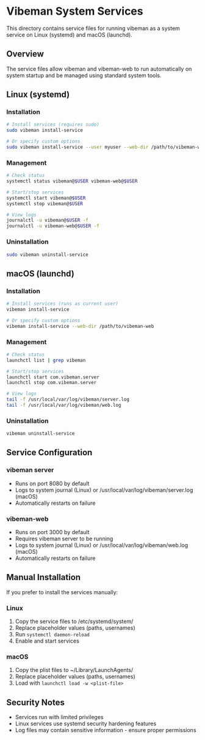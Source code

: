 # Vibeman System Services

This directory contains service files for running vibeman as a system service on Linux (systemd) and macOS (launchd).

## Overview

The service files allow vibeman and vibeman-web to run automatically on system startup and be managed using standard system tools.

## Linux (systemd)

### Installation

```bash
# Install services (requires sudo)
sudo vibeman install-service

# Or specify custom options
sudo vibeman install-service --user myuser --web-dir /path/to/vibeman-web
```

### Management

```bash
# Check status
systemctl status vibeman@$USER vibeman-web@$USER

# Start/stop services
systemctl start vibeman@$USER
systemctl stop vibeman@$USER

# View logs
journalctl -u vibeman@$USER -f
journalctl -u vibeman-web@$USER -f
```

### Uninstallation

```bash
sudo vibeman uninstall-service
```

## macOS (launchd)

### Installation

```bash
# Install services (runs as current user)
vibeman install-service

# Or specify custom options
vibeman install-service --web-dir /path/to/vibeman-web
```

### Management

```bash
# Check status
launchctl list | grep vibeman

# Start/stop services
launchctl start com.vibeman.server
launchctl stop com.vibeman.server

# View logs
tail -f /usr/local/var/log/vibeman/server.log
tail -f /usr/local/var/log/vibeman/web.log
```

### Uninstallation

```bash
vibeman uninstall-service
```

## Service Configuration

### vibeman server
- Runs on port 8080 by default
- Logs to system journal (Linux) or /usr/local/var/log/vibeman/server.log (macOS)
- Automatically restarts on failure

### vibeman-web
- Runs on port 3000 by default
- Requires vibeman server to be running
- Logs to system journal (Linux) or /usr/local/var/log/vibeman/web.log (macOS)
- Automatically restarts on failure

## Manual Installation

If you prefer to install the services manually:

### Linux
1. Copy the service files to /etc/systemd/system/
2. Replace placeholder values (paths, usernames)
3. Run `systemctl daemon-reload`
4. Enable and start services

### macOS
1. Copy the plist files to ~/Library/LaunchAgents/
2. Replace placeholder values (paths, usernames)
3. Load with `launchctl load -w <plist-file>`

## Security Notes

- Services run with limited privileges
- Linux services use systemd security hardening features
- Log files may contain sensitive information - ensure proper permissions
